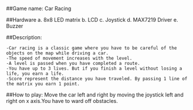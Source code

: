 
##Game name:
Car Racing 

##Hardware
a. 8x8 LED matrix
b. LCD
c. Joystick
d. MAX7219 Driver
e. Buzzer

##Description:

	-Car racing is a classic game where you have to be careful of the objects on the map while driving a car.
	-The speed of movement increases with the level.
	-A level is passed when you have completed a route.
	-You have up to 3 lives. But if you finish a level without losing a life, you earn a life.
	-Score represent the distance you have traveled. By passing 1 line of the matrix you earn 1 point.
##How to play:
	Move the car left and right by moving the joystick left and right on x axis.You have to ward off obstacles.

